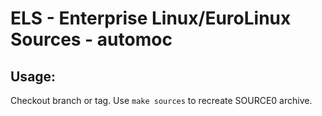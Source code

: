 # ELS - Enterprise Linux/EuroLinux Sources - automoc
 
## Usage:
  Checkout branch or tag. Use `make sources` to recreate  SOURCE0 archive.
